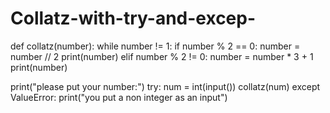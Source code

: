 # Collatz-with-try-and-excep-
def collatz(number):
    while number != 1:
        if number % 2 == 0:
            number = number // 2
            print(number)
        elif number % 2 != 0:
            number = number * 3 + 1
            print(number)


print("please put your number:")
try:
    num = int(input())
    collatz(num)
except ValueError:
    print("you put a non integer as an input")
